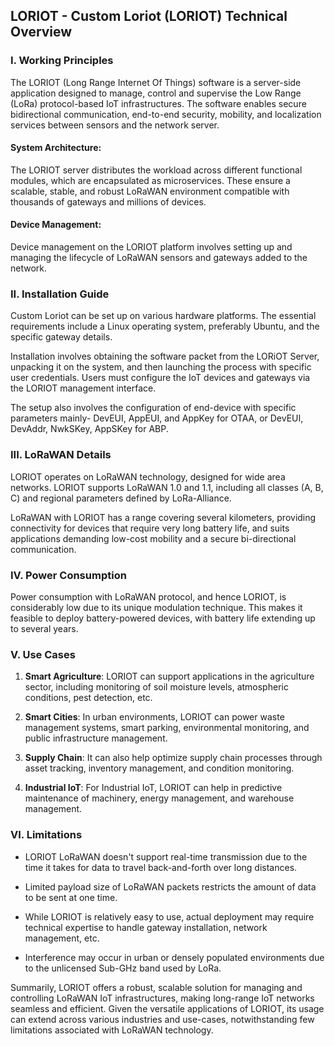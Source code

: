 ## LORIOT - Custom Loriot (LORIOT) Technical Overview

### I. Working Principles

The LORIOT (Long Range Internet Of Things) software is a server-side application designed to manage, control and supervise the Low Range (LoRa) protocol-based IoT infrastructures. The software enables secure bidirectional communication, end-to-end security, mobility, and localization services between sensors and the network server.

#### System Architecture:

The LORIOT server distributes the workload across different functional modules, which are encapsulated as microservices. These ensure a scalable, stable, and robust LoRaWAN environment compatible with thousands of gateways and millions of devices.

#### Device Management:

Device management on the LORIOT platform involves setting up and managing the lifecycle of LoRaWAN sensors and gateways added to the network.

### II. Installation Guide

Custom Loriot can be set up on various hardware platforms. The essential requirements include a Linux operating system, preferably Ubuntu, and the specific gateway details.

Installation involves obtaining the software packet from the LORiOT Server, unpacking it on the system, and then launching the process with specific user credentials. Users must configure the IoT devices and gateways via the LORIOT management interface.

The setup also involves the configuration of end-device with specific parameters mainly- DevEUI, AppEUI, and AppKey for OTAA, or DevEUI, DevAddr, NwkSKey, AppSKey for ABP.

### III. LoRaWAN Details

LORIOT operates on LoRaWAN technology, designed for wide area networks. LORIOT supports LoRaWAN 1.0 and 1.1, including all classes (A, B, C) and regional parameters defined by LoRa-Alliance.

LoRaWAN with LORIOT has a range covering several kilometers, providing connectivity for devices that require very long battery life, and suits applications demanding low-cost mobility and a secure bi-directional communication.

### IV. Power Consumption

Power consumption with LoRaWAN protocol, and hence LORIOT, is considerably low due to its unique modulation technique. This makes it feasible to deploy battery-powered devices, with battery life extending up to several years.

### V. Use Cases

1. **Smart Agriculture**: LORIOT can support applications in the agriculture sector, including monitoring of soil moisture levels, atmospheric conditions, pest detection, etc.

2. **Smart Cities**: In urban environments, LORIOT can power waste management systems, smart parking, environmental monitoring, and public infrastructure management.

3. **Supply Chain**: It can also help optimize supply chain processes through asset tracking, inventory management, and condition monitoring.

4. **Industrial IoT**: For Industrial IoT, LORIOT can help in predictive maintenance of machinery, energy management, and warehouse management.

### VI. Limitations

- LORIOT LoRaWAN doesn't support real-time transmission due to the time it takes for data to travel back-and-forth over long distances.

- Limited payload size of LoRaWAN packets restricts the amount of data to be sent at one time.

- While LORIOT is relatively easy to use, actual deployment may require technical expertise to handle gateway installation, network management, etc.

- Interference may occur in urban or densely populated environments due to the unlicensed Sub-GHz band used by LoRa. 

Summarily, LORIOT offers a robust, scalable solution for managing and controlling LoRaWAN IoT infrastructures, making long-range IoT networks seamless and efficient. Given the versatile applications of LORIOT, its usage can extend across various industries and use-cases, notwithstanding few limitations associated with LoRaWAN technology.